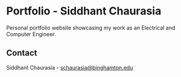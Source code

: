 # Portfolio - Siddhant Chaurasia

Personal portfolio website showcasing my work as an Electrical and Computer Engineer.

## Contact

Siddhant Chaurasia - schaurasia@binghamton.edu
